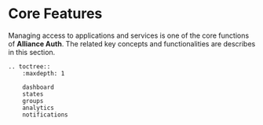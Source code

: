# Core Features

Managing access to applications and services is one of the core functions of **Alliance Auth**. The related key concepts and functionalities are describes in this section.

```eval_rst
.. toctree::
    :maxdepth: 1

    dashboard
    states
    groups
    analytics
    notifications
```
